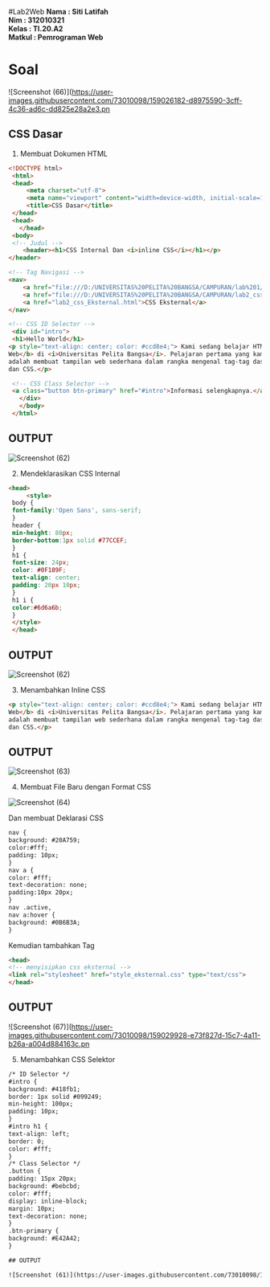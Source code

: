 #Lab2Web
**Nama	   	: Siti Latifah** <br>
**Nim	  	  : 312010321** <br>
**Kelas	  	: TI.20.A2** <br>
**Matkul	  : Pemrograman Web** <br>

# Soal
![Screenshot (66)](https://user-images.githubusercontent.com/73010098/159026182-d8975590-3cff-4c36-ad6c-dd825e28a2e3.pn

## CSS Dasar

1. Membuat Dokumen HTML

``` html
<!DOCTYPE html>
 <html>
 <head>
     <meta charset="utf-8">
     <meta name="viewport" content="width=device-width, initial-scale=1">
     <title>CSS Dasar</title>
 </head>
 <head>
   </head>
 <body>
 <!-- Judul -->
    <header><h1>CSS Internal Dan <i>inline CSS</i></h1></p>
</header>

<!-- Tag Navigasi -->
<nav>
    <a href="file:///D:/UNIVERSITAS%20PELITA%20BANGSA/CAMPURAN/lab%201/lab1_tag_dasar%20.html">HTML Dasar</a>
    <a href="file:///D:/UNIVERSITAS%20PELITA%20BANGSA/CAMPURAN/lab2_css_dasar.html">CSS Dasar</a>
    <a href="lab2_css_Eksternal.html">CSS Eksternal</a>
</nav>

<!-- CSS ID Selector -->
 <div id="intro">
 <h1>Hello World</h1>
<p style="text-align: center; color: #ccd8e4;"> Kami sedang belajar HTML dan CSS dasar, pada mata kuliah <b>Pemrograman 
Web</b> di <i>Universitas Pelita Bangsa</i>. Pelajaran pertama yang kami dapat 
adalah membuat tampilan web sederhana dalam rangka mengenal tag-tag dasar HTML 
dan CSS.</p>

 <!-- CSS Class Selector -->
 <a class="button btn-primary" href="#intro">Informasi selengkapnya.</a>
   </div>
   </body>
 </html>
```

## OUTPUT

![Screenshot (62)](https://user-images.githubusercontent.com/73010098/159027473-9b91afb4-0189-40e0-83b2-dc2c6a613ae0.png)

2. Mendeklarasikan CSS Internal

``` html
<head>
     <style>
 body {
 font-family:'Open Sans', sans-serif;
 }
 header {
 min-height: 80px;
 border-bottom:1px solid #77CCEF;
 }
 h1 {
 font-size: 24px;
 color: #0F189F;
 text-align: center;
 padding: 20px 10px;
 }
 h1 i {
 color:#6d6a6b;
 }
 </style>
 </head>
```

## OUTPUT

![Screenshot (62)](https://user-images.githubusercontent.com/73010098/159027998-1f7de1de-a72c-47c5-abd4-c7c0c36ef8d1.png)

3. Menambahkan Inline CSS

``` html
<p style="text-align: center; color: #ccd8e4;"> Kami sedang belajar HTML dan CSS dasar, pada mata kuliah <b>Pemrograman 
Web</b> di <i>Universitas Pelita Bangsa</i>. Pelajaran pertama yang kami dapat 
adalah membuat tampilan web sederhana dalam rangka mengenal tag-tag dasar HTML 
dan CSS.</p>
```

## OUTPUT

![Screenshot (63)](https://user-images.githubusercontent.com/73010098/159028466-d900cf3b-675b-4b2f-840c-f00959829bb1.png)

4. Membuat File Baru dengan Format CSS

![Screenshot (64)](https://user-images.githubusercontent.com/73010098/159028581-bc3c8696-eb12-40ac-b437-95808f8f12dc.png)
 
 Dan membuat Deklarasi CSS
 
 ``` html
nav {
background: #20A759;
color:#fff;
padding: 10px;
}
nav a {
color: #fff;
text-decoration: none;
padding:10px 20px;
}
nav .active,
nav a:hover {
background: #0B6B3A;
}
```
Kemudian tambahkan Tag <link>

``` html
<head>
<!-- menyisipkan css eksternal -->
<link rel="stylesheet" href="style_eksternal.css" type="text/css">
</head>
```
## OUTPUT

![Screenshot (67)](https://user-images.githubusercontent.com/73010098/159029928-e73f827d-15c7-4a11-b26a-a004d884163c.pn

5. Menambahkan CSS Selektor
``` html
/* ID Selector */
#intro {
background: #418fb1;
border: 1px solid #099249;
min-height: 100px;
padding: 10px;
}
#intro h1 {
text-align: left;
border: 0;
color: #fff;
}
/* Class Selector */
.button {
padding: 15px 20px;
background: #bebcbd;
color: #fff;
display: inline-block;
margin: 10px;
text-decoration: none;
}
.btn-primary {
background: #E42A42;
}

## OUTPUT

![Screenshot (61)](https://user-images.githubusercontent.com/73010098/159030692-eafd09b2-de11-4f0d-8747-193bed8d3f3b.png)










